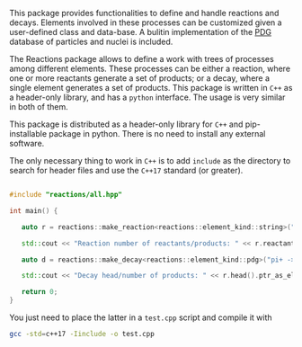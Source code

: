 This package provides functionalities to define and handle reactions and decays.
Elements involved in these processes can be customized given a user-defined class and data-base.
A bulitin implementation of the [PDG](https://pdg.lbl.gov) database of particles and nuclei
is included.

The Reactions package allows to define a work with trees of processes among different
elements.
These processes can be either a reaction, where one or more reactants generate a set
of products; or a decay, where a single element generates a set of products.
This package is written in `C++` as a header-only library, and has a `python`
interface.
The usage is very similar in both of them.

This package is distributed as a header-only library for `C++`  and pip-installable package in python.
There is no need to install any external software.

The only necessary thing to work in `C++` is to add `include` as the directory
to search for header files and use the `C++17` standard (or greater).

```cpp

#include "reactions/all.hpp"

int main() {

   auto r = reactions::make_reaction<reactions::element_kind::string>("A B -> C D");

   std::cout << "Reaction number of reactants/products: " << r.reactants().size() << '/' << r.products().size() << std::endl;

   auto d = reactions::make_decay<reactions::element_kind::pdg>("pi+ -> mu+ nu_mu");

   std::cout << "Decay head/number of products: " << r.head().ptr_as_element()->name() << '/' << r.products().size() << std::endl;

   return 0;
}
```

You just need to place the latter in a `test.cpp` script and compile it with

```bash
gcc -std=c++17 -Iinclude -o test.cpp
```
